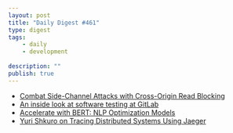 ```yaml
---
layout: post
title: "Daily Digest #461"
type: digest
tags: 
    - daily
    - development
    
description: ""
publish: true
---
```



- [Combat Side-Channel Attacks with Cross-Origin Read Blocking ](https://developer.okta.com/blog/2019/08/26/combat-side-channel-attacks-with-corb)
- [An inside look at software testing at GitLab](https://about.gitlab.com/blog/2019/08/30/software-test-at-gitlab/)
- [Accelerate with BERT: NLP Optimization Models](https://www.toptal.com/natural-language-processing/accelerate-with-bert-nlp-optimization-models)
- [Yuri Shkuro on Tracing Distributed Systems Using Jaeger](https://www.infoq.com/podcasts/tracing-distributed-systems-using-jaeger/)
